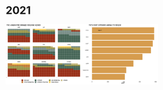 # 2021

<a href="https://github.com/huyenle/tidy_tuesday/tree/master/2021-06-29"><img src="https://github.com/huyenle/tidy_tuesday/raw/master/2021-06-29/animal_rescue.png" alt="2021-06-29" width="80%"></a> 

